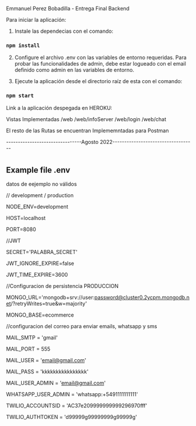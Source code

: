 Emmanuel Perez Bobadilla - Entrega Final Backend

Para iniciar la aplicación:

1. Instale las dependecias con el comando:
### `npm install`

2. Configure el archivo .env con las variables de entorno requeridas.
Para probar las funcionalidades de admin, debe estar logueado con el email definido como admin en las variables de entorno.

3. Ejecute la aplicación desde el directorio raíz de esta con el comando:
### `npm start`

Link a la aplicación despegada en HEROKU:

Vistas Implementadas
/web
/web/infoServer
/web/login
/web/chat

El resto de las Rutas se encuentran Implememntadas para Postman


--------------------------------Agosto 2022-----------------------------------

#
## Example file .env 

datos de eejemplo no válidos

// development / production

NODE_ENV=development

HOST=localhost

PORT=8080

//JWT

SECRET='PALABRA_SECRET'

JWT_IGNORE_EXPIRE=false

JWT_TIME_EXPIRE=3600

//Configuracion de persistencia PRODUCCION

MONGO_URL='mongodb+srv://user:password@cluster0.2ycpm.mongodb.net/?retryWrites=true&w=majority'

MONGO_BASE=ecommerce


//configuracion del correo para enviar emails, whatsapp y sms

MAIL_SMTP = 'gmail'

MAIL_PORT = 555

MAIL_USER = 'email@gmail.com'

MAIL_PASS = 'kkkkkkkkkkkkkkkk'

MAIL_USER_ADMIN = 'email@gmail.com'


WHATSAPP_USER_ADMIN = 'whatsapp:+5491111111111'

TWILIO_ACCOUNTSID = 'AC37e209999999999296970fff'

TWILIO_AUTHTOKEN = 'd99999g99999999g99999g'


